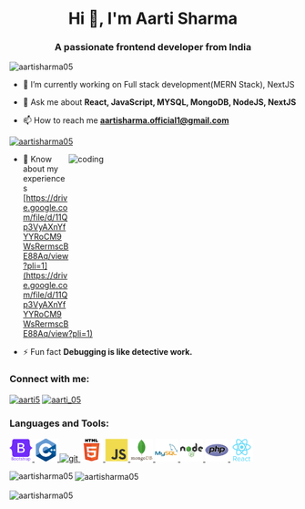 



<h1 align="center">Hi 👋, I'm Aarti Sharma</h1>
<h3 align="center">A passionate frontend developer from India</h3>

<p align="left"> <img src="https://komarev.com/ghpvc/?username=aartisharma05&label=Profile%20views&color=0e75b6&style=flat" alt="aartisharma05" /> </p>


- 🔭 I’m currently working on Full stack development(MERN Stack), NextJS

- 💬 Ask me about **React, JavaScript, MYSQL, MongoDB, NodeJS, NextJS**

- 📫 How to reach me **aartisharma.official1@gmail.com**

<p align="left"> <a href="https://github.com/ryo-ma/github-profile-trophy"><img src="https://github-profile-trophy.vercel.app/?username=aartisharma05" alt="aartisharma05" /></a> </p>
<img align="right" alt="coding" width="400" height="300" margin-bottom="2rem" src="https://encrypted-tbn0.gstatic.com/images?q=tbn:ANd9GcR9HgneSNt2EbVsrodX89vQMqGT_uC6pLy2omsGK3EYARKC33heJu26gJpnD1GN1Y3iNFo&usqp=CAU"/> 



- 📄 Know about my experiences [https://drive.google.com/file/d/11Qp3VyAXnYfYYRoCM9WsRermscBE88Aq/view?pli=1](https://drive.google.com/file/d/11Qp3VyAXnYfYYRoCM9WsRermscBE88Aq/view?pli=1)

- ⚡ Fun fact **Debugging is like detective work.**

<h3 align="left">Connect with me:</h3>
<p align="left">
<a href="https://linkedin.com/in/aarti5" target="blank"><img align="center" src="https://raw.githubusercontent.com/rahuldkjain/github-profile-readme-generator/master/src/images/icons/Social/linked-in-alt.svg" alt="aarti5" height="30" width="40" /></a>
<a href="https://www.leetcode.com/aarti_05" target="blank"><img align="center" src="https://raw.githubusercontent.com/rahuldkjain/github-profile-readme-generator/master/src/images/icons/Social/leet-code.svg" alt="aarti_05" height="30" width="40" /></a>
</p>

<h3 align="left">Languages and Tools:</h3>
<p align="left"> <a href="https://getbootstrap.com" target="_blank" rel="noreferrer"> <img src="https://raw.githubusercontent.com/devicons/devicon/master/icons/bootstrap/bootstrap-plain-wordmark.svg" alt="bootstrap" width="40" height="40"/> </a> <a href="https://www.w3schools.com/cpp/" target="_blank" rel="noreferrer"> <img src="https://raw.githubusercontent.com/devicons/devicon/master/icons/cplusplus/cplusplus-original.svg" alt="cplusplus" width="40" height="40"/> </a> <a href="https://git-scm.com/" target="_blank" rel="noreferrer"> <img src="https://www.vectorlogo.zone/logos/git-scm/git-scm-icon.svg" alt="git" width="40" height="40"/> </a> <a href="https://www.w3.org/html/" target="_blank" rel="noreferrer"> <img src="https://raw.githubusercontent.com/devicons/devicon/master/icons/html5/html5-original-wordmark.svg" alt="html5" width="40" height="40"/> </a> <a href="https://developer.mozilla.org/en-US/docs/Web/JavaScript" target="_blank" rel="noreferrer"> <img src="https://raw.githubusercontent.com/devicons/devicon/master/icons/javascript/javascript-original.svg" alt="javascript" width="40" height="40"/> </a> <a href="https://www.mongodb.com/" target="_blank" rel="noreferrer"> <img src="https://raw.githubusercontent.com/devicons/devicon/master/icons/mongodb/mongodb-original-wordmark.svg" alt="mongodb" width="40" height="40"/> </a> <a href="https://www.mysql.com/" target="_blank" rel="noreferrer"> <img src="https://raw.githubusercontent.com/devicons/devicon/master/icons/mysql/mysql-original-wordmark.svg" alt="mysql" width="40" height="40"/> </a> <a href="https://nodejs.org" target="_blank" rel="noreferrer"> <img src="https://raw.githubusercontent.com/devicons/devicon/master/icons/nodejs/nodejs-original-wordmark.svg" alt="nodejs" width="40" height="40"/> </a> <a href="https://www.php.net" target="_blank" rel="noreferrer"> <img src="https://raw.githubusercontent.com/devicons/devicon/master/icons/php/php-original.svg" alt="php" width="40" height="40"/> </a> <a href="https://reactjs.org/" target="_blank" rel="noreferrer"> <img src="https://raw.githubusercontent.com/devicons/devicon/master/icons/react/react-original-wordmark.svg" alt="react" width="40" height="40"/> </a> </p>

<p><img align="left" src="https://github-readme-stats.vercel.app/api/top-langs?username=aartisharma05&show_icons=true&locale=en&layout=compact" alt="aartisharma05" /></p>

<p>&nbsp;<img align="center" src="https://github-readme-stats.vercel.app/api?username=aartisharma05&show_icons=true&locale=en" alt="aartisharma05" /></p>

<p><img align="center" src="https://github-readme-streak-stats.herokuapp.com/?user=aartisharma05&" alt="aartisharma05" /></p>



